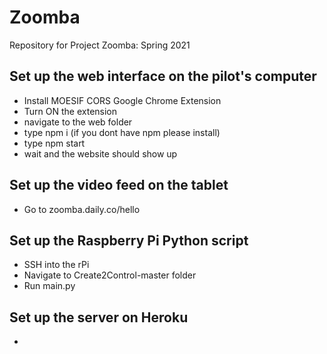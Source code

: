 
# Zoomba
Repository for Project Zoomba: Spring 2021

## Set up the web interface on the pilot's computer
- Install MOESIF CORS Google Chrome Extension
- Turn ON the extension
- navigate to the web folder
- type npm i (if you dont have npm please install)
- type npm start
- wait and the website should show up

## Set up the video feed on the tablet
- Go to zoomba.daily.co/hello

## Set up the Raspberry Pi Python script
- SSH into the rPi
- Navigate to Create2Control-master folder
- Run main.py

## Set up the server on Heroku
- 

